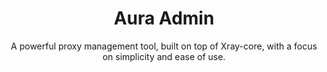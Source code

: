 <div align="center">
  <h1 align="center">Aura Admin</h3>

  <p align="center">
    A powerful proxy management tool, built on top of Xray-core, with a focus on simplicity and ease of use.
</div>